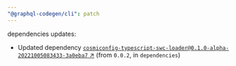 ```yaml
---
"@graphql-codegen/cli": patch
---
```

dependencies updates:
  - Updated dependency [`cosmiconfig-typescript-swc-loader@0.1.0-alpha-20221005083433-3a0eba7` ↗︎](https://www.npmjs.com/package/cosmiconfig-typescript-swc-loader/v/0.1.0) (from `0.0.2`, in `dependencies`)
